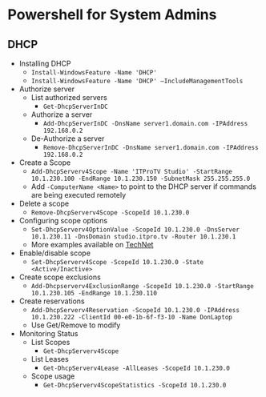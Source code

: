 Powershell for System Admins
============================================================

DHCP
------------------------------------------------------------

* Installing DHCP
  + `Install-WindowsFeature -Name 'DHCP'`
  + `Install-WindowsFeature -Name 'DHCP' –IncludeManagementTools`
* Authorize server
  + List authorized servers
    - `Get-DhcpServerInDC`
  + Authorize a server
    - `Add-DhcpServerInDC -DnsName server1.domain.com -IPAddress 192.168.0.2`
  + De-Authorize a server
    - `Remove-DhcpServerInDC -DnsName server1.domain.com -IPAddress 192.168.0.2`
* Create a Scope
  + `Add-DhcpServerv4Scope -Name 'ITProTV Studio' -StartRange 10.1.230.100 -EndRange 10.1.230.150 -SubnetMask 255.255.255.0`
  + Add `-ComputerName <Name>` to point to the DHCP server
    if commands are being executed remotely
* Delete a scope
  + `Remove-DhcpServerv4Scope -ScopeId 10.1.230.0`
* Configuring scope options
  + `Set-DhcpServerv4OptionValue -ScopeId 10.1.230.0 -DnsServer 10.1.230.11 -DnsDomain studio.itpro.tv -Router 10.1.230.1`
  + More examples available on [TechNet][1]
* Enable/disable scope
  + `Set-DhcpServerv4Scope -ScopeId 10.1.230.0 -State <Active/Inactive>`
* Create scope exclusions
  + `Add-Dhcpserverv4ExclusionRange -ScopeId 10.1.230.0 -StartRange 10.1.230.105 -EndRange 10.1.230.110`
* Create reservations
  + `Add-DhcpServerv4Reservation -ScopeId 10.1.230.0 -IPAddress 10.1.230.222 -ClientId 00-e0-1b-6f-f3-10 -Name DonLaptop`
  + Use Get/Remove to modify
* Monitoring Status
  + List Scopes
    - `Get-DhcpServerv4Scope`
  + List Leases
    - `Get-DhcpServerv4Lease -AllLeases -ScopeId 10.1.230.0`
  + Scope usage
    - `Get-DhcpServerv4ScopeStatistics -ScopeId 10.1.230.0`

[1]:http://technet.microsoft.com/en-us/library/jj590669.aspx
